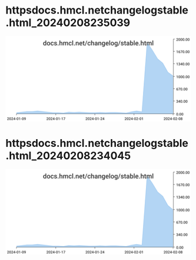 # httpsdocs.hmcl.netchangelogstable.html_20240208235039
![httpsdocs.hmcl.netchangelogstable.html_20240208235039](/dailyhitssvg/httpsdocs.hmcl.netchangelogstable.html_20240208235039.svg)
# httpsdocs.hmcl.netchangelogstable.html_20240208234045
![httpsdocs.hmcl.netchangelogstable.html_20240208234045](/dailyhitssvg/httpsdocs.hmcl.netchangelogstable.html_20240208234045.svg)
